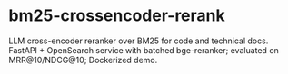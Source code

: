 # bm25-crossencoder-rerank
LLM cross-encoder reranker over BM25 for code and technical docs. FastAPI + OpenSearch service with batched bge-reranker; evaluated on MRR@10/NDCG@10; Dockerized demo.
